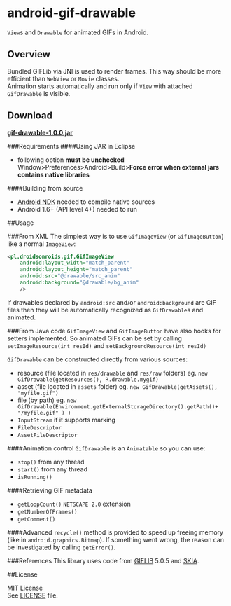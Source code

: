 android-gif-drawable
====================
`View`s and `Drawable` for animated GIFs in Android.

## Overview
Bundled GIFLib via JNI is used to render frames. This way should be more efficient than `WebView` or `Movie` classes.<br>
Animation starts automatically and run only if `View` with attached `GifDrawable` is visible.

## Download
**[gif-drawable-1.0.0.jar](http://giflib.sourceforge.net/)**

###Requirements
####Using JAR in Eclipse
+ following option **must be unchecked** Window>Preferences>Android>Build>**Force error when external jars contains native libraries**

####Building from source
+ [Android NDK](http://developer.android.com/tools/sdk/ndk/index.html) needed to compile native sources
+ Android 1.6+ (API level 4+) needed to run

##Usage

###From XML
The simplest way is to use `GifImageView` (or `GifImageButton`) like a normal `ImageView`:
```xml
<pl.droidsonroids.gif.GifImageView
    android:layout_width="match_parent"
    android:layout_height="match_parent"
    android:src="@drawable/src_anim"
    android:background="@drawable/bg_anim"
    />
```

If drawables declared by `android:src` and/or `android:background` are GIF files then they will be automatically recognized as `GifDrawable`s and animated.

###From Java code
`GifImageView` and `GifImageButton` have also hooks for setters implemented. So animated GIFs can be set by calling `setImageResource(int resId)` and `setBackgroundResource(int resId)`

`GifDrawable` can be constructed directly from various sources:

+ resource (file located in `res/drawable` and `res/raw` folders) eg. `new GifDrawable(getResources(), R.drawable.mygif)`
+ asset (file located in `assets` folder) eg. `new GifDrawable(getAssets(), "myfile.gif")`
+ file (by path) eg.  `new GifDrawable(Environment.getExternalStorageDirectory().getPath()+ "/myfile.gif" ) )`
+ `InputStream` if it supports marking
+ `FileDescriptor`
+ `AssetFileDescriptor`

####Animation control
`GifDrawable` is an `Animatable` so you can use:

+ `stop()` from any thread
+ `start()` from any thread
+ `isRunning()`

####Retrieving GIF metadata

+ `getLoopCount()` `NETSCAPE 2.0` extension
+ `getNumberOfFrames()`
+ `getComment()`

####Advanced 
`recycle()` method is provided to speed up freeing memory (like in `android.graphics.Bitmap`).
If something went wrong, the reason can be investigated by calling `getError()`.


###References
This library uses code from [GIFLIB](http://giflib.sourceforge.net/) 5.0.5 and [SKIA](https://code.google.com/p/skia/).

##License

MIT License<br>
See [LICENSE](LICENSE) file.
